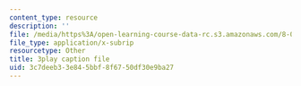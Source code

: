```yaml
---
content_type: resource
description: ''
file: /media/https%3A/open-learning-course-data-rc.s3.amazonaws.com/8-01sc-classical-mechanics-fall-2016/3c7deeb33e845bbf8f6750df30e9ba27_9NS0JcjNdp4.vtt
file_type: application/x-subrip
resourcetype: Other
title: 3play caption file
uid: 3c7deeb3-3e84-5bbf-8f67-50df30e9ba27
---
```

